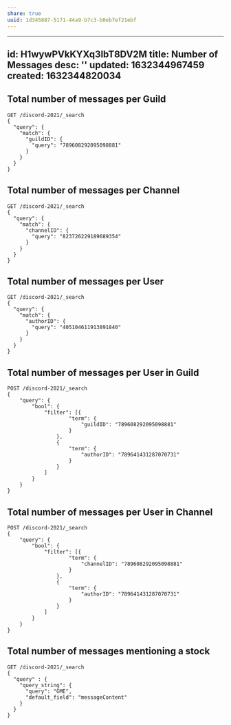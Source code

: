 ```yaml
---
share: true
uuid: 1d345887-5171-44a9-b7c3-b0eb7ef21ebf
---
```

---
id: H1wywPVkKYXq3lbT8DV2M
title: Number of Messages
desc: ''
updated: 1632344967459
created: 1632344820034
---

## Total number of messages per Guild

```
GET /discord-2021/_search
{
  "query": {
    "match": {
      "guildID": {
        "query": "789608292095098881"
      }
    }
  }
}
```

## Total number of messages per Channel

```
GET /discord-2021/_search
{
  "query": {
    "match": {
      "channelID": {
        "query": "823726229189689354"
      }
    }
  }
}
```

## Total number of messages per User

```
GET /discord-2021/_search
{
  "query": {
    "match": {
      "authorID": {
        "query": "405104611913891840"
      }
    }
  }
}
```

## Total number of messages per User in Guild

```
POST /discord-2021/_search
{
    "query": {
        "bool": {
            "filter": [{
                    "term": {
                        "guildID": "789608292095098881"
                    }
                },
                {
                    "term": {
                        "authorID": "789641431287070731"
                    }
                }
            ]
        }
    }
}
```

## Total number of messages per User in Channel

```
POST /discord-2021/_search
{
    "query": {
        "bool": {
            "filter": [{
                    "term": {
                        "channelID": "789608292095098881"
                    }
                },
                {
                    "term": {
                        "authorID": "789641431287070731"
                    }
                }
            ]
        }
    }
}
```

## Total number of messages mentioning a stock

```
GET /discord-2021/_search
{ 
  "query" : {
    "query_string": {
      "query": "GME",
      "default_field": "messageContent"
    }
  }
}
```
